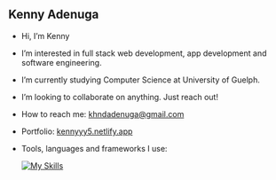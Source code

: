 ## Kenny Adenuga
- Hi, I’m Kenny
- I’m interested in full stack web development, app development and software engineering.
- I’m currently studying Computer Science at University of Guelph.
- I’m looking to collaborate on anything. Just reach out!
- How to reach me: khndadenuga@gmail.com
- Portfolio: [kennyyy5.netlify.app](https://kennyyy5.netlify.app/)
- Tools, languages and frameworks I use:
 
  [![My Skills](https://skillicons.dev/icons?i=js,html,css,aws,bash,bootstrap,c,css,django,docker,eclipse,express,figma,firebase,git,jquery,matlab,mongodb,nextjs,netlify,nodejs,postgres,postman,powershell,py,pycharm,r,react,sqlite,mysql,sklearn,tailwind,vercel,flutter,androidstudio,apple,bash,babel,dart,,dynamodb,flask,redux,ts,ubuntu,windows)](https://kennyyy5.netlify.app/)















  


